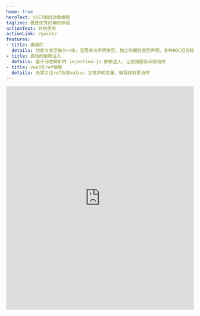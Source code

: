```yaml
---
home: true
heroText: VUE3面向对象编程
tagline: 极致优秀的编码体验
actionText: 开始使用
actionLink: /guide/
features:
- title: 类组件
  details: 功能与类型融为一体，无需多次声明类型，独立的属性类型声明，各种HOC组合轻而易举
- title: 自动的依赖注入
  details: 基于动态解析的 injection-js 依赖注入，让使用服务丝般自然
- title: vue3无ref编程
  details: 无需关注ref及其value，正常声明变量，编程体验更自然
---
```



<iframe src="https://stackblitz.com/edit/vite-y7m4fy?embed=1&file=main.tsx" height="600" width="100%" frameborder="0"></iframe>